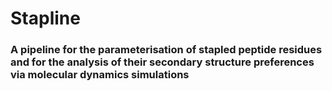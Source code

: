 # Stapline
### A pipeline for the parameterisation of stapled peptide residues and for the analysis of their secondary structure preferences via molecular dynamics simulations

